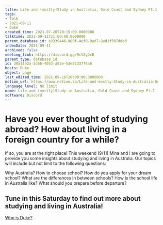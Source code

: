 ```yaml
---
title: Life and (mostly)Study in Australia, Gold Coast and Sydney Pt.1
tags:
- Talk
- 2021-09-11
- Duke
created_time: 2021-07-20T20:15:00.0000000
talktime: 2021-09-11T21:00:00.0000000
parent_database_id: e9339446-880f-4ef0-8ad7-8ad1f507dded
indexDate: 2021-09-11
archived: false
meeting_link: https://discord.gg/9cV2yDcB
parent_type: database_id
id: 30a1142a-2d66-4053-a82e-53e5133776a6
hosts: Duke
object: page
last_edited_time: 2021-09-16T20:09:00.0000000
notion_url: https://www.notion.so/Life-and-mostly-Study-in-Australia-Gold-Coast-and-Sydney-Pt-1-30a1142a2d664053a82e53e5133776a6
language_level: No limit
name: Life and (mostly)Study in Australia, Gold Coast and Sydney Pt.1
software: Discord
---
```



# Have you ever thought of studying abroad? How about living in a foreign country for a while?

If so, you are at the right place! This weekend (9/11) Mina and I are going to provide you some insights about studying and living in Australia. Our topics will include but not limit to the following questions:

Why Australia?
How to choose school?
How do you apply for your dream school?
What are the differences in between schools?
How is the school life in Australia like?
What should you prepare before departure?

## Tune in this Saturday to find out more about studying and living in Australia!
[Who is Duke?](/e0958ccc596f4efea798c99507f0f16e)









